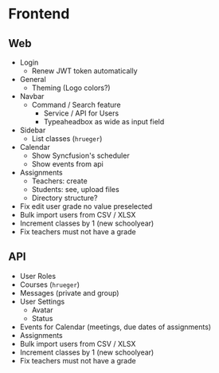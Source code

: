 # Frontend
## Web
- Login
  - Renew JWT token automatically
- General
  - Theming (Logo colors?)
- Navbar
  - Command / Search feature
    - Service / API for Users
    - Typeaheadbox as wide as input field
- Sidebar
  - List classes (`hrueger`)
- Calendar
  - Show Syncfusion's scheduler
  - Show events from api
- Assignments
  - Teachers: create
  - Students: see, upload files
  - Directory structure?
- Fix edit user grade no value preselected
- Bulk import users from CSV / XLSX
- Increment classes by 1 (new schoolyear)
- Fix teachers must not have a grade

## API
- User Roles
- Courses (`hrueger`)
- Messages (private and group)
- User Settings
  - Avatar
  - Status
- Events for Calendar (meetings, due dates of assignments)
- Assignments
- Bulk import users from CSV / XLSX
- Increment classes by 1 (new schoolyear)
- Fix teachers must not have a grade
